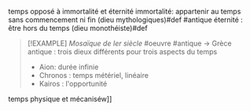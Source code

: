 
temps opposé à immortalité et éternité
immortalité: appartenir au temps sans commencement ni fin (dieu mythologiques)#def #antique
éternité : être hors du temps (dieu monothéiste)#def
>[!EXAMPLE]
>*Mosaïque de Ier siècle* #oeuvre #antique
> -> Grèce antique : trois dieux différents pour trois aspects du temps
>  - Aion: durée infinie
>  - Chronos : temps métériel, linéaire
>  - Kairos : l'opportunité

temps physique et mécaniséw]]